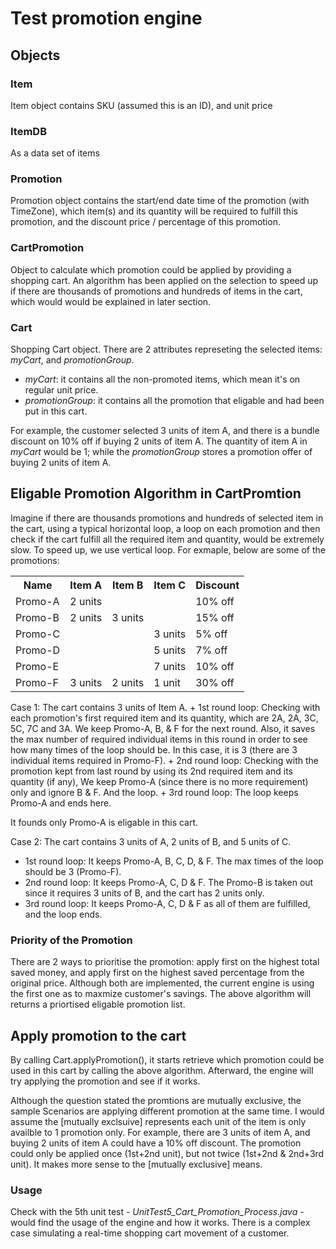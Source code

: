 # Test promotion engine
## Objects
### Item
Item object contains SKU (assumed this is an ID), and unit price

### ItemDB
As a data set of items

### Promotion
Promotion object contains the start/end date time of the promotion (with TimeZone), which item(s) and its quantity will be required to fulfill this promotion, and the discount price / percentage of this promotion.

### CartPromotion
Object to calculate which promotion could be applied by providing a shopping cart. An algorithm has been applied on the selection to speed up if there are thousands of promotions and hundreds of items in the cart, which would would be explained in later section.

### Cart
Shopping Cart object. There are 2 attributes represeting the selected items: <i>myCart</i>, and <i>promotionGroup</i>.
- <i>myCart</i>: it contains all the non-promoted items, which mean it's on regular unit price.
- <i>promotionGroup</i>: it contains all the promotion that eligable and had been put in this cart.

For example, the customer selected 3 units of item A, and there is a bundle discount on 10% off if buying 2 units of item A. The quantity of item A in <i>myCart</i> would be 1; while the <i>promotionGroup</i> stores a promotion offer of buying 2 units of item A.

## Eligable Promotion Algorithm in CartPromtion
Imagine if there are thousands promotions and hundreds of selected item in the cart, using a typical horizontal loop, a loop on each promotion and then check if the cart fulfill all the required item and quantity, would be extremely slow. To speed up, we use vertical loop. For exmaple, below are some of the promotions:
<table>
<tr>
<th>Name</th>
<th>Item A</th>
<th>Item B</th>
<th>Item C</th>
<th>Discount</th>
</tr>
<tr>
<td>Promo-A</td>
<td>2 units</td>
<td>&nbsp;</td>
<td>&nbsp;</td>
<td>10% off</td>
</tr>
<tr>
<td>Promo-B</td>
<td>2 units</td>
<td>3 units</td>
<td>&nbsp;</td>
<td>15% off</td>
</tr>
<tr>
<td>Promo-C</td>
<td>&nbsp;</td>
<td>&nbsp;</td>
<td>3 units</td>
<td>5% off</td>
</tr>
<tr>
<td>Promo-D</td>
<td>&nbsp;</td>
<td>&nbsp;</td>
<td>5 units</td>
<td>7% off</td>
</tr>
<tr>
<td>Promo-E</td>
<td>&nbsp;</td>
<td>&nbsp;</td>
<td>7 units</td>
<td>10% off</td>
</tr>
<tr>
<td>Promo-F</td>
<td>3 units</td>
<td>2 units</td>
<td>1 unit</td>
<td>30% off</td>
</tr>
</table>
Case 1: The cart contains 3 units of Item A.
+ 1st round loop:
Checking with each promotion's first required item and its quantity, which are 2A, 2A, 3C, 5C, 7C and 3A. We keep Promo-A, B, & F for the next round. Also, it saves the max number of required individual items in this round in order to see how many times of the loop should be. In this case, it is 3 (there are 3 individual items required in Promo-F).
+ 2nd round loop:
Checking with the promotion kept from last round by using its 2nd required item and its quantity (if any), We keep Promo-A (since there is no more requirement) only and ignore B & F. And the loop.
+ 3rd round loop:
The loop keeps Promo-A and ends here.

It founds only Promo-A is eligable in this cart.

Case 2: The cart contains 3 units of A, 2 units of B, and 5 units of C.
+ 1st round loop:
It keeps Promo-A, B, C, D, & F. The max times of the loop should be 3 (Promo-F).
+ 2nd round loop:
It keeps Promo-A, C, D & F. The Promo-B is taken out since it requires 3 units of B, and the cart has 2 units only.
+ 3rd round loop:
It keeps Promo-A, C, D & F as all of them are fulfilled, and the loop ends.

### Priority of the Promotion
There are 2 ways to prioritise the promotion: apply first on the highest total saved money, and apply first on the highest saved percentage from the original price. Although both are implemented, the current engine is using the first one as to maxmize customer's savings. The above algorithm will returns a priortised eligable promotion list.

## Apply promotion to the cart
By calling Cart.applyPromotion(), it starts retrieve which promotion could be used in this cart by calling the above algorithm. Afterward, the engine will try applying the promotion and see if it works.

Although the question stated the promtions are mutually exclusive, the sample Scenarios are applying different promotion at the same time. I would assume the [mutually exclsuive] represents each unit of the item is only availble to 1 promotion only. For example, there are 3 units of item A, and buying 2 units of item A could have a 10% off discount. The promotion could only be applied once (1st+2nd unit), but not twice (1st+2nd & 2nd+3rd unit). It makes more sense to the [mutually exclusive] means.

### Usage
Check with the 5th unit test - <i>UnitTest5_Cart_Promotion_Process.java</i> - would find the usage of the engine and how it works. There is a complex case simulating a real-time shopping cart movement of a customer.